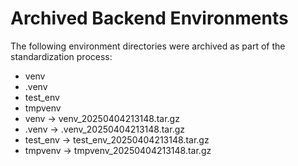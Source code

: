 # Archived Backend Environments
The following environment directories were archived as part of the standardization process:

- venv
- .venv
- test_env
- tmpvenv
- venv -> venv_20250404213148.tar.gz
- .venv -> .venv_20250404213148.tar.gz
- test_env -> test_env_20250404213148.tar.gz
- tmpvenv -> tmpvenv_20250404213148.tar.gz
